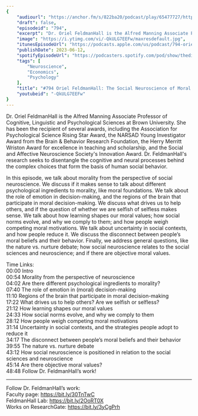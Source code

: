 ```yaml
---
{
	"audiourl": "https://anchor.fm/s/822ba20/podcast/play/65477727/https%3A%2F%2Fd3ctxlq1ktw2nl.cloudfront.net%2Fstaging%2F2023-1-22%2F45ed77ed-6876-fdf5-65ae-4069980acf36.m4a",
	"draft": false,
	"episodeid": "794",
	"excerpt": "Dr. Oriel FeldmanHall is the Alfred Manning Associate Professor of Cognitive, Linguistic and Psychological Sciences at Brown University. She has been the recipient of several awards, including the Association for Psychological Science Rising Star Award, the NARSAD Young Investigator Award from the Brain & Behavior Research Foundation, the Herry Merritt Wriston Award for excellence in teaching and scholarship, and the Social and Affective Neuroscience Society's Innovation Award. Dr. FeldmanHall's research seeks to disentangle the cognitive and neural processes behind the complex choices that form the basis of human social behavior.",
	"image": "https://i.ytimg.com/vi/-QkULG7EEFw/maxresdefault.jpg",
	"itunesEpisodeUrl": "https://podcasts.apple.com/us/podcast/794-oriel-feldmanhall-the-social-neuroscience-of/id1451347236?i=1000616702190&uo=4",
	"publishDate": 2023-06-12,
	"spotifyEpisodeUrl": "https://podcasters.spotify.com/pod/show/thedissenter/episodes/794-Oriel-FeldmanHall-The-Social-Neuroscience-of-Moral-Decision-Making-e1vcnkv",
	"tags": [
		"Neuroscience",
		"Economics",
		"Psychology"
	],
	"title": "#794 Oriel FeldmanHall: The Social Neuroscience of Moral Decision-Making",
	"youtubeid": "-QkULG7EEFw"
}
---
```

Dr. Oriel FeldmanHall is the Alfred Manning Associate Professor of Cognitive, Linguistic and Psychological Sciences at Brown University. She has been the recipient of several awards, including the Association for Psychological Science Rising Star Award, the NARSAD Young Investigator Award from the Brain & Behavior Research Foundation, the Herry Merritt Wriston Award for excellence in teaching and scholarship, and the Social and Affective Neuroscience Society's Innovation Award. Dr. FeldmanHall's research seeks to disentangle the cognitive and neural processes behind the complex choices that form the basis of human social behavior.

In this episode, we talk about morality from the perspective of social neuroscience. We discuss if it makes sense to talk about different psychological ingredients to morality, like moral foundations. We talk about the role of emotion in decision-making, and the regions of the brain that participate in moral decision-making. We discuss what drives us to help others, and if the question of whether we are selfish of selfless makes sense. We talk about how learning shapes our moral values; how social norms evolve, and why we comply to them; and how people weigh competing moral motivations. We talk about uncertainty in social contexts, and how people reduce it. We discuss the disconnect between people’s moral beliefs and their behavior. Finally, we address general questions, like the nature vs. nurture debate; how social neuroscience relates to the social sciences and neuroscience; and if there are objective moral values.

Time Links:  
<time>00:00</time> Intro  
<time>00:54</time> Morality from the perspective of neuroscience  
<time>04:02</time> Are there different psychological ingredients to morality?  
<time>07:40</time> The role of emotion in (moral) decision-making  
<time>11:10</time> Regions of the brain that participate in moral decision-making  
<time>17:22</time> What drives us to help others? Are we selfish or selfless?  
<time>21:12</time> How learning shapes our moral values  
<time>24:33</time> How social norms evolve, and why we comply to them  
<time>28:12</time> How people weigh competing moral motivations  
<time>31:14</time> Uncertainty in social contexts, and the strategies people adopt to reduce it  
<time>34:17</time> The disconnect between people’s moral beliefs and their behavior  
<time>39:55</time> The nature vs. nurture debate  
<time>43:12</time> How social neuroscience is positioned in relation to the social sciences and neuroscience  
<time>45:14</time> Are there objective moral values?  
<time>48:48</time> Follow Dr. FeldmanHall’s work!

---

Follow Dr. FeldmanHall’s work:  
Faculty page: https://bit.ly/30TnTwC  
FeldmanHall Lab: https://bit.ly/2OoRT0X  
Works on ResearchGate: https://bit.ly/3yCgPrh
